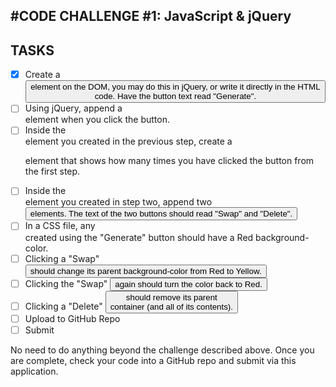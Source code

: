 #CODE CHALLENGE #1: JavaScript & jQuery
----

## TASKS
-[x] Create a <button> element on the DOM, you may do this in jQuery, or write it directly in the HTML code. Have the button text read "Generate".
-[ ] Using jQuery, append a <div> element when you click the button.
-[ ] Inside the <div> element you created in the previous step, create a <p> element that shows how many times you have clicked the button from the first step.
-[ ] Inside the <div> element you created in step two, append two <button> elements. The text of the two buttons should read "Swap" and "Delete".
-[ ] In a CSS file, any <div> created using the "Generate" button should have a Red background-color.
-[ ] Clicking a "Swap" <button> should change its parent background-color from Red to Yellow.
-[ ] Clicking the "Swap" <button> again should turn the color back to Red.
-[ ] Clicking a "Delete" <button> should remove its parent <div> container (and all of its contents).
-[ ] Upload to GitHub Repo
-[ ] Submit

No need to do anything beyond the challenge described above. Once you are complete, check your code into a GitHub repo and submit via this application.